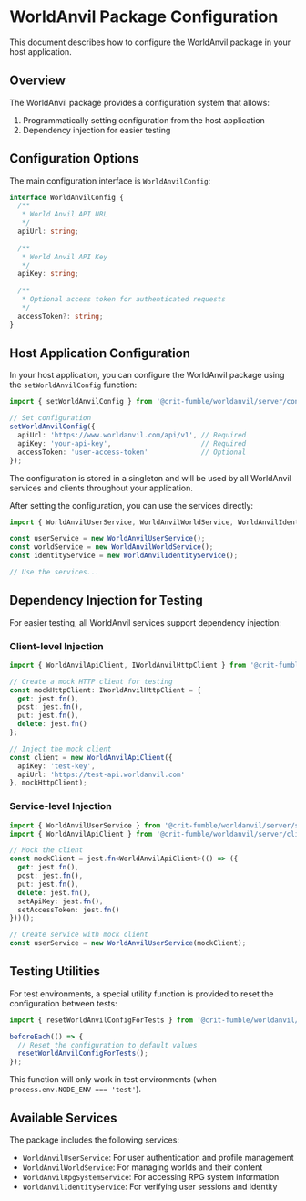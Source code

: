 # WorldAnvil Package Configuration

This document describes how to configure the WorldAnvil package in your host application.

## Overview

The WorldAnvil package provides a configuration system that allows:

1. Programmatically setting configuration from the host application
2. Dependency injection for easier testing

## Configuration Options

The main configuration interface is `WorldAnvilConfig`:

```typescript
interface WorldAnvilConfig {
  /**
   * World Anvil API URL
   */
  apiUrl: string;
  
  /**
   * World Anvil API Key
   */
  apiKey: string;
  
  /**
   * Optional access token for authenticated requests
   */
  accessToken?: string;
}
```


## Host Application Configuration

In your host application, you can configure the WorldAnvil package using the `setWorldAnvilConfig` function:

```typescript
import { setWorldAnvilConfig } from '@crit-fumble/worldanvil/server/configs';

// Set configuration
setWorldAnvilConfig({
  apiUrl: 'https://www.worldanvil.com/api/v1', // Required
  apiKey: 'your-api-key',                      // Required
  accessToken: 'user-access-token'             // Optional
});
```

The configuration is stored in a singleton and will be used by all WorldAnvil services and clients throughout your application.

After setting the configuration, you can use the services directly:

```typescript
import { WorldAnvilUserService, WorldAnvilWorldService, WorldAnvilIdentityService } from '@crit-fumble/worldanvil/server/services';

const userService = new WorldAnvilUserService();
const worldService = new WorldAnvilWorldService();
const identityService = new WorldAnvilIdentityService();

// Use the services...
```

## Dependency Injection for Testing

For easier testing, all WorldAnvil services support dependency injection:

### Client-level Injection

```typescript
import { WorldAnvilApiClient, IWorldAnvilHttpClient } from '@crit-fumble/worldanvil/server/clients';

// Create a mock HTTP client for testing
const mockHttpClient: IWorldAnvilHttpClient = {
  get: jest.fn(),
  post: jest.fn(),
  put: jest.fn(),
  delete: jest.fn()
};

// Inject the mock client
const client = new WorldAnvilApiClient({
  apiKey: 'test-key',
  apiUrl: 'https://test-api.worldanvil.com'
}, mockHttpClient);
```

### Service-level Injection

```typescript
import { WorldAnvilUserService } from '@crit-fumble/worldanvil/server/services';
import { WorldAnvilApiClient } from '@crit-fumble/worldanvil/server/clients';

// Mock the client
const mockClient = jest.fn<WorldAnvilApiClient>(() => ({
  get: jest.fn(),
  post: jest.fn(),
  put: jest.fn(),
  delete: jest.fn(),
  setApiKey: jest.fn(),
  setAccessToken: jest.fn()
}))();

// Create service with mock client
const userService = new WorldAnvilUserService(mockClient);
```

## Testing Utilities

For test environments, a special utility function is provided to reset the configuration between tests:

```typescript
import { resetWorldAnvilConfigForTests } from '@crit-fumble/worldanvil/server/configs';

beforeEach(() => {
  // Reset the configuration to default values
  resetWorldAnvilConfigForTests();
});
```

This function will only work in test environments (when `process.env.NODE_ENV === 'test'`).

## Available Services

The package includes the following services:

- `WorldAnvilUserService`: For user authentication and profile management
- `WorldAnvilWorldService`: For managing worlds and their content
- `WorldAnvilRpgSystemService`: For accessing RPG system information
- `WorldAnvilIdentityService`: For verifying user sessions and identity

